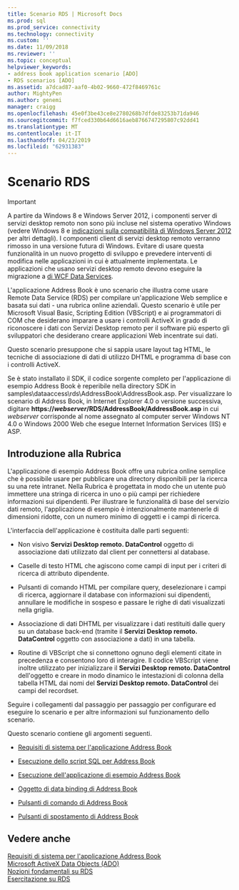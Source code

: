 ```yaml
---
title: Scenario RDS | Microsoft Docs
ms.prod: sql
ms.prod_service: connectivity
ms.technology: connectivity
ms.custom: ''
ms.date: 11/09/2018
ms.reviewer: ''
ms.topic: conceptual
helpviewer_keywords:
- address book application scenario [ADO]
- RDS scenarios [ADO]
ms.assetid: a7dcad87-aaf0-4b02-9660-472f8469761c
author: MightyPen
ms.author: genemi
manager: craigg
ms.openlocfilehash: 45e0f3be43ce8e2780268b7dfde83253b71da946
ms.sourcegitcommit: f7fced330b64d6616aeb8766747295807c92dd41
ms.translationtype: MT
ms.contentlocale: it-IT
ms.lasthandoff: 04/23/2019
ms.locfileid: "62931383"
---
```

# <a name="rds-scenario"></a>Scenario RDS
> [!IMPORTANT]
>  A partire da Windows 8 e Windows Server 2012, i componenti server di servizi desktop remoto non sono più incluse nel sistema operativo Windows (vedere Windows 8 e [indicazioni sulla compatibilità di Windows Server 2012](https://www.microsoft.com/download/details.aspx?id=27416) per altri dettagli). I componenti client di servizi desktop remoto verranno rimosso in una versione futura di Windows. Evitare di usare questa funzionalità in un nuovo progetto di sviluppo e prevedere interventi di modifica nelle applicazioni in cui è attualmente implementata. Le applicazioni che usano servizi desktop remoto devono eseguire la migrazione a [di WCF Data Services](https://go.microsoft.com/fwlink/?LinkId=199565).  
  
 L'applicazione Address Book è uno scenario che illustra come usare Remote Data Service (RDS) per compilare un'applicazione Web semplice e basata sui dati - una rubrica online aziendali. Questo scenario è utile per Microsoft Visual Basic, Scripting Edition (VBScript) e ai programmatori di COM che desiderano imparare a usare i controlli ActiveX in grado di riconoscere i dati con Servizi Desktop remoto per il software più esperto gli sviluppatori che desiderano creare applicazioni Web incentrate sui dati.  
  
 Questo scenario presuppone che si sappia usare layout tag HTML, le tecniche di associazione di dati di utilizzo DHTML e programma di base con i controlli ActiveX.  
  
 Se è stato installato il SDK, il codice sorgente completo per l'applicazione di esempio Address Book è reperibile nella directory SDK in samples\dataaccess\rds\AddressBook\AddressBook.asp. Per visualizzare lo scenario di Address Book, in Internet Explorer 4.0 o versione successiva, digitare **https://*webserver*/RDS/AddressBook/AddressBook.asp** in cui *webserver* corrisponde al nome assegnato al computer server Windows NT 4.0 o Windows 2000 Web che esegue Internet Information Services (IIS) e ASP.  
  
## <a name="introduction-to-address-book"></a>Introduzione alla Rubrica  
 L'applicazione di esempio Address Book offre una rubrica online semplice che è possibile usare per pubblicare una directory disponibili per la ricerca su una rete intranet. Nella Rubrica è progettata in modo che un utente può immettere una stringa di ricerca in uno o più campi per richiedere informazioni sui dipendenti. Per illustrare le funzionalità di base del servizio dati remoto, l'applicazione di esempio è intenzionalmente mantenerle di dimensioni ridotte, con un numero minimo di oggetti e i campi di ricerca.  
  
 L'interfaccia dell'applicazione è costituita dalle parti seguenti:  
  
-   Non visivo **Servizi Desktop remoto. DataControl** oggetto di associazione dati utilizzato dal client per connettersi al database.  
  
-   Caselle di testo HTML che agiscono come campi di input per i criteri di ricerca di attributo dipendente.  
  
-   Pulsanti di comando HTML per compilare query, deselezionare i campi di ricerca, aggiornare il database con informazioni sui dipendenti, annullare le modifiche in sospeso e passare le righe di dati visualizzati nella griglia.  
  
-   Associazione di dati DHTML per visualizzare i dati restituiti dalle query su un database back-end (tramite il **Servizi Desktop remoto. DataControl** oggetto con associazione a dati) in una tabella.  
  
-   Routine di VBScript che si connettono ognuno degli elementi citate in precedenza e consentono loro di interagire. Il codice VBScript viene inoltre utilizzato per inizializzare il **Servizi Desktop remoto. DataControl** dell'oggetto e creare in modo dinamico le intestazioni di colonna della tabella HTML dai nomi del **Servizi Desktop remoto. DataControl** dei campi del recordset.  
  
 Seguire i collegamenti dal passaggio per passaggio per configurare ed eseguire lo scenario e per altre informazioni sul funzionamento dello scenario.  
  
 Questo scenario contiene gli argomenti seguenti.  
  
-   [Requisiti di sistema per l'applicazione Address Book](../../../ado/guide/remote-data-service/system-requirements-for-the-address-book-application.md)  
  
-   [Esecuzione dello script SQL per Address Book](../../../ado/guide/remote-data-service/running-the-address-book-sql-script.md)  
  
-   [Esecuzione dell'applicazione di esempio Address Book](../../../ado/guide/remote-data-service/running-the-address-book-sample-application.md)  
  
-   [Oggetto di data binding di Address Book](../../../ado/guide/remote-data-service/address-book-data-binding-object.md)  
  
-   [Pulsanti di comando di Address Book](../../../ado/guide/remote-data-service/address-book-command-buttons.md)  
  
-   [Pulsanti di spostamento di Address Book](../../../ado/guide/remote-data-service/address-book-navigation-buttons.md)  
  
## <a name="see-also"></a>Vedere anche  
 [Requisiti di sistema per l'applicazione Address Book](../../../ado/guide/remote-data-service/system-requirements-for-the-address-book-application.md)   
 [Microsoft ActiveX Data Objects (ADO)](../../../ado/microsoft-activex-data-objects-ado.md)   
 [Nozioni fondamentali su RDS](../../../ado/guide/remote-data-service/rds-fundamentals.md)   
 [Esercitazione su RDS](../../../ado/guide/remote-data-service/rds-tutorial.md)


